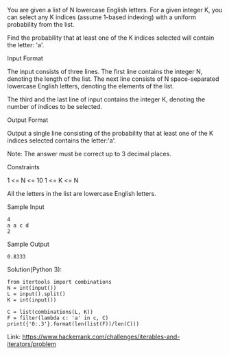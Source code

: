 You are given a list of N lowercase English letters. For a given integer K, you can select any K indices (assume 1-based indexing) with a uniform probability from the list.

Find the probability that at least one of the K indices selected will contain the letter: 'a'.

Input Format

The input consists of three lines. The first line contains the integer N, denoting the length of the list. 
The next line consists of N space-separated lowercase English letters, denoting the elements of the list.

The third and the last line of input contains the integer K, denoting the number of indices to be selected.

Output Format

Output a single line consisting of the probability that at least one of the K indices selected contains the letter:'a'.

Note: The answer must be correct up to 3 decimal places.

Constraints

1 <= N <= 10
1 <= K <= N

All the letters in the list are lowercase English letters.

Sample Input

```
4 
a a c d
2
```
Sample Output
```
0.8333
```

Solution(Python 3):
```
from itertools import combinations
N = int(input())
L = input().split()
K = int(input())

C = list(combinations(L, K))
F = filter(lambda c: 'a' in c, C)
print({'0:.3'}.format(len(list(F))/len(C)))

```
Link: https://www.hackerrank.com/challenges/iterables-and-iterators/problem
